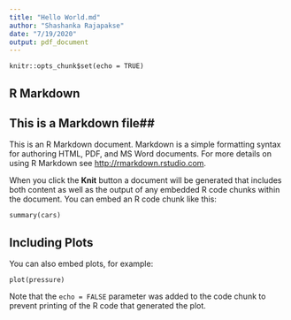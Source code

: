 ```yaml
---
title: "Hello World.md"
author: "Shashanka Rajapakse"
date: "7/19/2020"
output: pdf_document
---
```


```{r setup, include=FALSE}
knitr::opts_chunk$set(echo = TRUE)
```

## R Markdown
## This is a Markdown file##


This is an R Markdown document. Markdown is a simple formatting syntax for authoring HTML, PDF, and MS Word documents. For more details on using R Markdown see <http://rmarkdown.rstudio.com>.

When you click the **Knit** button a document will be generated that includes both content as well as the output of any embedded R code chunks within the document. You can embed an R code chunk like this:

```{r cars}
summary(cars)
```

## Including Plots

You can also embed plots, for example:

```{r pressure, echo=FALSE}
plot(pressure)
```

Note that the `echo = FALSE` parameter was added to the code chunk to prevent printing of the R code that generated the plot.
